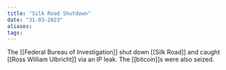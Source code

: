```yaml
---
title: "Silk Road Shutdown"
date: "31-03-2023"
aliases: 
tags:
---
```


The [[Federal Bureau of Investigation]] shut down [[Silk Road]] and caught [[Ross William Ulbricht]] via an IP leak. The [[bitcoin]]s were also seized.